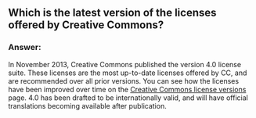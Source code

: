 ## Which is the latest version of the licenses offered by Creative Commons?

### Answer: 
In November 2013, Creative Commons published the version 4.0 license suite. These licenses are the most up-to-date licenses offered by CC, and are recommended over all prior versions. You can see how the licenses have been improved over time on the [Creative Commons license versions](https://wiki.creativecommons.org/wiki/License_Versions) page. 4.0 has been drafted to be internationally valid, and will have official translations becoming available after publication.
